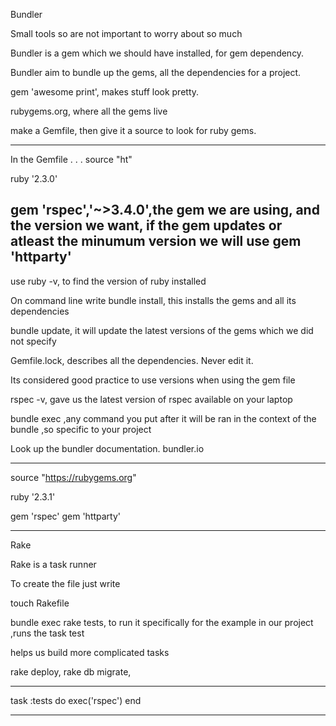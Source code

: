 
Bundler

Small tools so are not important to worry about so much

Bundler is a gem which we should have installed, for gem dependency.

Bundler aim to bundle up the gems, all the dependencies for a project. 

gem 'awesome print', makes stuff look pretty.

rubygems.org, where all the gems live

make a Gemfile, then give it a source to look for ruby gems.

---------
In the Gemfile . . . 
source "ht"

ruby '2.3.0'

gem 'rspec','~>3.4.0',the gem we are using, 
and the version we want, if the gem updates or atleast the minumum version we will use
gem 'httparty'
---------
use ruby -v, to find the version of ruby installed

On command line write bundle install, this installs the gems and all its 
dependencies

bundle update, it will update the latest versions of the gems which we did not specify

Gemfile.lock, describes all the dependencies. Never edit it.

Its considered good practice to use versions when using the gem file

rspec -v, gave us the latest version of rspec available on your laptop

bundle exec  ,any command you put after it will be ran in the context of the bundle
,so specific to your project

Look up the bundler documentation. 
bundler.io

--------

source "https://rubygems.org"

ruby '2.3.1'

gem 'rspec'
gem 'httparty'

-------------------------------------------------------------------------------------

Rake

Rake is a task runner

To create the file just write

touch Rakefile 

bundle exec rake tests, to run it specifically for the example in our project
,runs the task test

helps us build more complicated tasks

rake deploy,
rake db migrate,

--------

task :tests do
  exec('rspec')
end

--------
